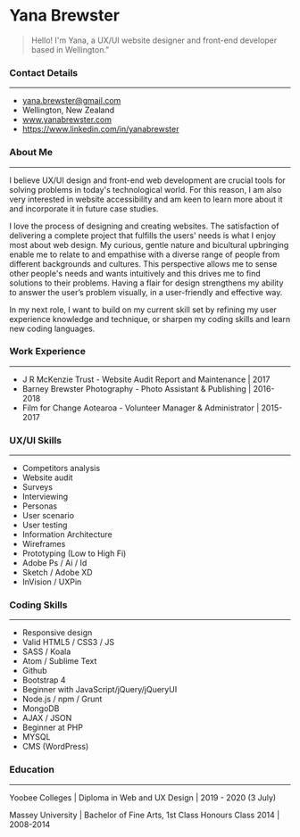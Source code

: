 # Yana Brewster
> Hello! I'm Yana, a UX/UI website designer and front-end developer based in Wellington."

### Contact Details
---
  - yana.brewster@gmail.com
  - Wellington, New Zealand
  - [www.yanabrewster.com ](https://www.yanabrewster.com/)
  - https://www.linkedin.com/in/yanabrewster

### About Me
---
I believe UX/UI design and front-end web development are crucial tools for solving problems in today's technological world. For this reason, I am also very interested in website accessibility and am keen to learn more about it and incorporate it in future case studies.

I love the process of designing and creating websites. The satisfaction of delivering a complete project that fulfills the users' needs is what I enjoy most about web design. My curious, gentle nature and bicultural upbringing enable me to relate to and empathise with a diverse range of people from different backgrounds and cultures. This perspective allows me to sense other people's needs and wants intuitively and this drives me to find solutions to their problems. Having a flair for design strengthens my ability to answer the user’s problem visually, in a user-friendly and effective way.

In my next role, I want to build on my current skill set by refining my user experience knowledge and technique, or sharpen my coding skills and learn new coding languages.

### Work Experience
---
- J R McKenzie Trust - ​Website Audit Report and Maintenance | 2017
- Barney Brewster Photography - Photo Assistant & Publishing | 2016-2018
- Film for Change Aotearoa - Volunteer Manager & Administrator | 2015-2017

### UX/UI Skills
---
- Competitors analysis
- Website audit
- Surveys
- Interviewing
- Personas
- User scenario
- User testing
- Information Architecture
- Wireframes
- Prototyping (Low to High Fi)
- Adobe Ps / Ai / Id
- Sketch / Adobe XD
- InVision / UXPin

### Coding Skills
---
- Responsive design
- Valid HTML5 / CSS3 / JS
- SASS / Koala
- Atom / Sublime Text
- Github
- Bootstrap 4
- Beginner with JavaScript/jQuery/jQueryUI
- Node.js / npm / Grunt
- MongoDB
- AJAX / JSON
- Beginner at PHP
- MYSQL
- CMS (WordPress)


### Education
---

Yoobee Colleges | Diploma in Web and UX Design | 2019 - 2020 (3 July)

Massey University | Bachelor of Fine Arts, 1st Class Honours Class 2014 | 2008-2014
